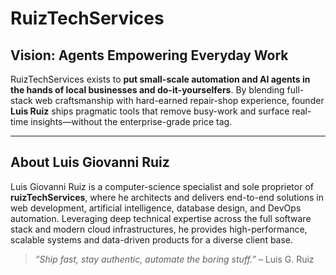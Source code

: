 # RuizTechServices

## Vision: Agents Empowering Everyday Work
RuizTechServices exists to **put small-scale automation and AI agents in the hands of local businesses and do-it-yourselfers**.  By blending full-stack web craftsmanship with hard-earned repair-shop experience, founder **Luis Ruiz** ships pragmatic tools that remove busy-work and surface real-time insights—without the enterprise-grade price tag.

---


## About Luis Giovanni Ruiz
Luis Giovanni Ruiz is a computer-science specialist and sole proprietor of **ruizTechServices**, where he architects and delivers end-to-end solutions in web development, artificial intelligence, database design, and DevOps automation. Leveraging deep technical expertise across the full software stack and modern cloud infrastructures, he provides high-performance, scalable systems and data-driven products for a diverse client base.

> *“Ship fast, stay authentic, automate the boring stuff.”* – Luis G. Ruiz